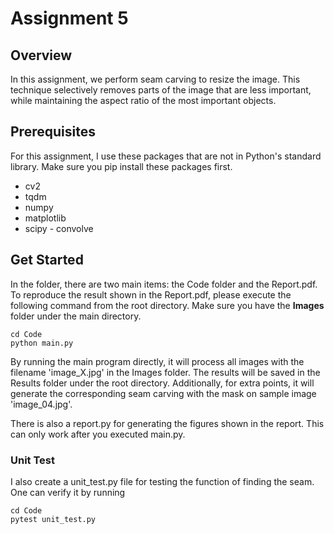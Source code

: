 # Assignment 5

## Overview
In this assignment, we perform seam carving to resize the image. This technique selectively removes parts of the image that are less important, while maintaining the aspect ratio of the most important objects.

## Prerequisites
For this assignment, I use these packages that are not in Python's standard library. Make sure you pip install these packages first.
* cv2
* tqdm
* numpy
* matplotlib
* scipy - convolve

## Get Started
In the folder, there are two main items: the Code folder and the Report.pdf. To reproduce the result shown in the Report.pdf, please execute the following command from the root directory. Make sure you have the **Images** folder under the main directory. 

```
cd Code
python main.py 
```
By running the main program directly, it will process all images with the filename 'image_X.jpg' in the Images folder. The results will be saved in the Results folder under the root directory. Additionally, for extra points, it will generate the corresponding seam carving with the mask on sample image 'image_04.jpg'.

There is also a report.py for generating the figures shown in the report. This can only work after you executed main.py.


### Unit Test
I also create a unit_test.py file for testing the function of finding the seam. One can verify it by running
```
cd Code
pytest unit_test.py 
```
